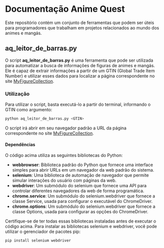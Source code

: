 # Documentação Anime Quest
Este repositório contém um conjunto de ferramentas que podem ser úteis para programadores que trabalham em projetos relacionados ao mundo dos animes e mangás.


## aq_leitor_de_barras.py
O script **aq_leitor_de_barras.py** é uma ferramenta que pode ser utilizada para automatizar a busca de informações de figuras de animes e mangás. Ele é capaz de extrair informações a partir de um GTIN (Global Trade Item Number) e utilizar esses dados para localizar a página correspondente no site [MyFigureCollection](https://myfigurecollection.net/).

### Utilização
Para utilizar o script, basta executá-lo a partir do terminal, informando o GTIN como argumento:
```py
python aq_leitor_de_barras.py <GTIN>
```
O script irá abrir em seu navegador padrão a URL da página correspondente no site [MyFigureCollection](https://myfigurecollection.net/).
#### Dependências
O código acima utiliza as seguintes bibliotecas do Python:
- **webbrowser**: Biblioteca padrão do Python que fornece uma interface simples para abrir URLs em um navegador da web padrão do sistema.
- **selenium**: Uma biblioteca de automação de navegador que permite simular interações do usuário com páginas da web.
- **webdriver**: Um submódulo do selenium que fornece uma API para controlar diferentes navegadores da web de forma programática.
- **chrome.service**: Um submódulo do selenium.webdriver que fornece a classe Service, usada para configurar o executável do ChromeDriver.
- **chrome.options**: Um submódulo do selenium.webdriver que fornece a classe Options, usada para configurar as opções do ChromeDriver.

Certifique-se de ter todas essas bibliotecas instaladas antes de executar o código acima. Para instalar as bibliotecas selenium e webdriver, você pode utilizar o gerenciador de pacotes pip:
```py
pip install selenium webdriver
```
